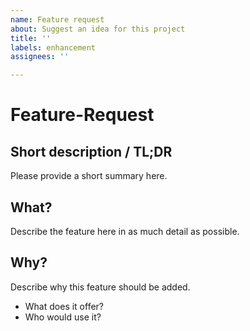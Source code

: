 ```yaml
---
name: Feature request
about: Suggest an idea for this project
title: ''
labels: enhancement
assignees: ''

---
```


# Feature-Request

## Short description / TL;DR

Please provide a short summary here.

## What?

Describe the feature here in as much detail as possible.

## Why?

Describe why this feature should be added.

* What does it offer?
* Who would use it?

